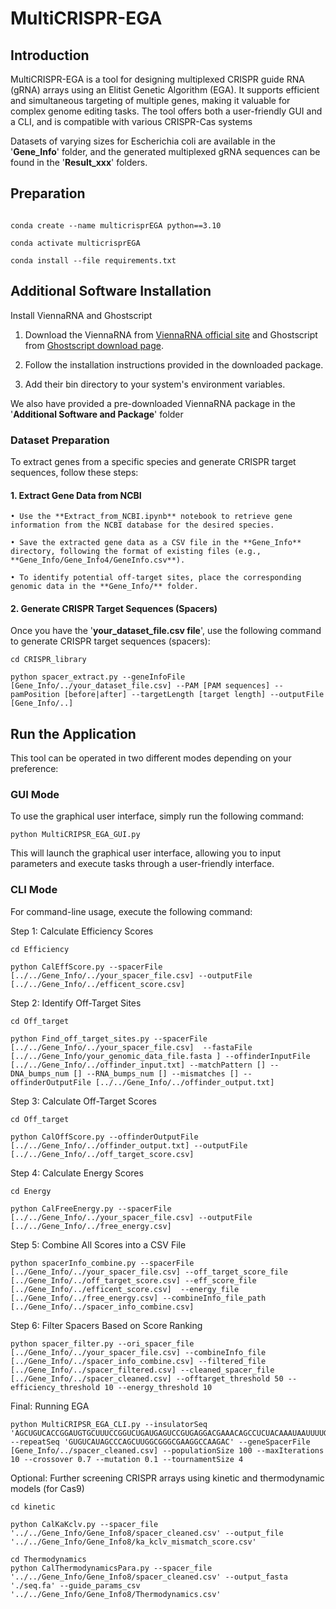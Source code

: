 # MultiCRISPR-EGA

## Introduction
MultiCRISPR-EGA is a tool for designing multiplexed CRISPR guide RNA (gRNA) arrays using an Elitist Genetic Algorithm (EGA). It supports efficient and simultaneous targeting of multiple genes, making it valuable for complex genome editing tasks. The tool offers both a user-friendly GUI and a CLI, and is compatible with various CRISPR-Cas systems

Datasets of varying sizes for Escherichia coli are available in the '**Gene_Info**' folder, and the generated multiplexed gRNA sequences can be found in the '**Result_xxx**' folders.


## Preparation
```

conda create --name multicrisprEGA python==3.10

conda activate multicrisprEGA

conda install --file requirements.txt
```

## Additional Software Installation
Install ViennaRNA and Ghostscript

1. Download the ViennaRNA from [ViennaRNA official site](https://www.tbi.univie.ac.at/RNA/) and Ghostscript from [Ghostscript download page](https://www.ghostscript.com/download/gsdnld.html).

2. Follow the installation instructions provided in the downloaded package.

3. Add their bin directory to your system's environment variables.

We also have provided a pre-downloaded ViennaRNA package in the '**Additional Software and Package**' folder

### Dataset Preparation
To extract genes from a specific species and generate CRISPR target sequences, follow these steps:

#### 1. Extract Gene Data from NCBI
    • Use the **Extract_from_NCBI.ipynb** notebook to retrieve gene information from the NCBI database for the desired species. 

    • Save the extracted gene data as a CSV file in the **Gene_Info** directory, following the format of existing files (e.g., **Gene_Info/Gene_Info4/GeneInfo.csv**).

    • To identify potential off-target sites, place the corresponding genomic data in the **Gene_Info/** folder.

#### 2. Generate CRISPR Target Sequences (Spacers)
Once you have the '**your_dataset_file.csv file**', use the following command to generate CRISPR target sequences (spacers):
```
cd CRISPR_library

python spacer_extract.py --geneInfoFile [Gene_Info/../your_dataset_file.csv] --PAM [PAM sequences] --pamPosition [before|after] --targetLength [target length] --outputFile [Gene_Info/..]
```

## Run the Application
This tool can be operated in two different modes depending on your preference:

### GUI Mode
To use the graphical user interface, simply run the following command:

```
python MultiCRIPSR_EGA_GUI.py
```
This will launch the graphical user interface, allowing you to input parameters and execute tasks through a user-friendly interface.

### CLI Mode
For command-line usage, execute the following command:

Step 1: Calculate Efficiency Scores

``` 
cd Efficiency

python CalEffScore.py --spacerFile  [../../Gene_Info/../your_spacer_file.csv] --outputFile [../../Gene_Info/../efficent_score.csv]
``` 

Step 2: Identify Off-Target Sites
``` 
cd Off_target

python Find_off_target_sites.py --spacerFile  [../../Gene_Info/../your_spacer_file.csv]  --fastaFile [../../Gene_Info/your_genomic_data_file.fasta ] --offinderInputFile [../../Gene_Info/../offinder_input.txt] --matchPattern [] --DNA_bumps_num [] --RNA_bumps_num [] --mismatches [] --offinderOutputFile [../../Gene_Info/../offinder_output.txt]
``` 

Step 3: Calculate Off-Target Scores
``` 
cd Off_target

python CalOffScore.py --offinderOutputFile  [../../Gene_Info/../offinder_output.txt] --outputFile [../../Gene_Info/../off_target_score.csv]
``` 

Step 4: Calculate Energy Scores
``` 
cd Energy

python CalFreeEnergy.py --spacerFile [../../Gene_Info/../your_spacer_file.csv] --outputFile [../../Gene_Info/../free_energy.csv]
``` 

Step 5: Combine All Scores into a CSV File
``` 
python spacerInfo_combine.py --spacerFile  [../Gene_Info/../your_spacer_file.csv] --off_target_score_file [../Gene_Info/../off_target_score.csv] --eff_score_file [../Gene_Info/../efficent_score.csv]  --energy_file [../Gene_Info/../free_energy.csv] --combineInfo_file_path  [../Gene_Info/../spacer_info_combine.csv]
``` 

Step 6: Filter Spacers Based on Score Ranking
``` 
python spacer_filter.py --ori_spacer_file [../Gene_Info/../your_spacer_file.csv] --combineInfo_file [../Gene_Info/../spacer_info_combine.csv] --filtered_file [../Gene_Info/../spacer_filtered.csv] --cleaned_spacer_file [../Gene_Info/../spacer_cleaned.csv] --offtarget_threshold 50 --efficiency_threshold 10 --energy_threshold 10
``` 

Final: Running EGA
``` 
python MultiCRIPSR_EGA_CLI.py --insulatorSeq 'AGCUGUCACCGGAUGTGCUUUCCGGUCUGAUGAGUCCGUGAGGACGAAACAGCCUCUACAAAUAAUUUUGUUUAA' --repeatSeq 'GUGUCAUAGCCCAGCUUGGCGGGCGAAGGCCAAGAC' --geneSpacerFile [Gene_Info/../spacer_cleaned.csv] --populationSize 100 --maxIterations 10 --crossover 0.7 --mutation 0.1 --tournamentSize 4
```

Optional: Further screening CRISPR arrays using kinetic and thermodynamic models (for Cas9)
``` 
cd kinetic

python CalKaKclv.py --spacer_file '../../Gene_Info/Gene_Info8/spacer_cleaned.csv' --output_file '../../Gene_Info/Gene_Info8/ka_kclv_mismatch_score.csv'  
```

``` 
cd Thermodynamics
python CalThermodynamicsPara.py --spacer_file '../../Gene_Info/Gene_Info8/spacer_cleaned.csv' --output_fasta './seq.fa' --guide_params_csv '../../Gene_Info/Gene_Info8/Thermodynamics.csv'
``` 
